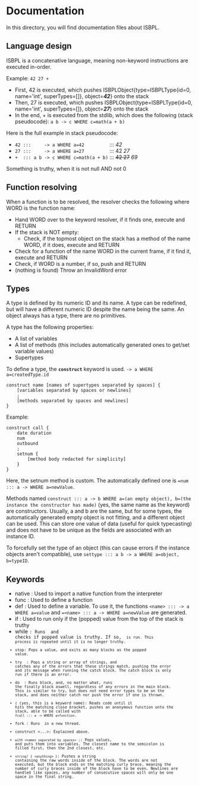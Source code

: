 # Documentation

In this directory, you will find documentation files about ISBPL.

## Language design

ISBPL is a concatenative language, meaning non-keyword instructions are executed in-order. 

Example: `42 27 +`
- First, 42 is executed, which pushes ISBPLObject{type=ISBPLType{id=0, name='int', superTypes=[]}, object=***__42__***} onto the stack
- Then, 27 is executed, which pushes ISBPLObject{type=ISBPLType{id=0, name='int', superTypes=[]}, object=***__27__***} onto the stack
- In the end, + is executed from the stdlib, which does the following (stack pseudocode): `a b -> c WHERE c=math(a + b)`

Here is the full example in stack pseudocode:
- `42 :::     -> a WHERE a=42         ` ::: *42*
- `27 :::     -> a WHERE a=27         ` ::: 42 *27*
- `+  ::: a b -> c WHERE c=math(a + b)` ::: ~~42 27~~ *69*

Something is truthy, when it is not null AND not 0

## Function resolving

When a function is to be resolved, the resolver checks the following where WORD is the function name:
- Hand WORD over to the keyword resolver, if it finds one, execute and RETURN
- If the stack is NOT empty:
  - Check, if the topmost object on the stack has a method of the name WORD, if it does, execute and RETURN
- Check for a function of the name WORD in the current frame, if it find it, execute and RETURN
- Check, if WORD is a number, if so, push and RETURN
- (nothing is found) Throw an InvalidWord error

## Types

A type is defined by its numeric ID and its name. A type can be redefined, but will have a different numeric ID
despite the name being the same. 
An object always has a type, there are no primitives.

A type has the following properties:
- A list of variables
- A list of methods (this includes automatically generated ones to get/set variable values)
- Supertypes

To define a type, the **`construct`** keyword is used. `-> a WHERE a=createdType.id`
```ìsbpl
construct name [names of supertypes separated by spaces] {
    [variables separated by spaces or newlines]
    ;
    [methods separated by spaces and newlines]
}
```

Example:
```isbpl
construct call {
    date duration
    num
    outbound
    ;
    setnum {
        [method body redacted for simplicity]
    }
}
```
Here, the setnum method is custom. The automatically defined one is `=num ::: a -> WHERE a=newValue`.

Methods named `construct ::: a -> b WHERE a=(an empty object), b=(the instance the constructor has made)` (yes, the same name as the keyword) are constructors. 
Usually, a and b are the same, but for some types, the automatically generated empty object is not fitting, and a different object can be used. 
This can store one value of data (useful for quick typecasting) and does not have to be unique as the fields are associated with an instance ID.

To forcefully set the type of an object (this can cause errors if the instance objects aren't compatible), use `settype ::: a b -> a WHERE a=object, b=typeID`.

## Keywords

- native <name>: Used to import a native function from the interpreter
- func <name> <block>: Used to define a function
- def <name>: Used to define a variable. To use it, the functions `<name> ::: -> a WHERE a=value` and `=<name> ::: a -> WHERE a=newValue` are generated.
- if <block>: Used to run <block> only if the (popped) value from the top of the stack is truthy
- while <condition block> <code block>: Runs <condition block> and checks if popped value is truthy. If so, <code block> is run. This process is repeated until it is no longer truthy.
- stop: Pops a value, and exits as many blocks as the popped value.
- try <block> <catch block>: Pops a string or array of strings, and catches any of the errors that these strings match, pushing the error and its message when running the catch block. The catch block is only run if there is an error.
- do <block> <finally block>: Runs block, and, no matter what, runs the finally block aswell, regardless of any errors in the main block. This is similar to try, but does not need error types to be on the stack, and does neither catch nor push the error if one is thrown.
- `{` (yes, this is a keyword name): Reads code until it hits the matching close bracket, pushes an anonymous function onto the stack, able to be called with `fcall ::: a -> WHERE a=function`.
- fork <block>: Runs <block> in a new thread.
- construct <...>: Explained above.
- `with <names separated by spaces> ;`: Pops values, and puts them into variables. The closest name to the semicolon is filled first, then the 2nd closest, etc.
- `string! { <anything> }`: Pushes a string containing the raw words inside of the block. The words are not executed, but the block ends on the matching curly brace, meaning the number of curly braces inside of the block have to be even. Newlines are handled like spaces, any number of consecutive spaces will only be one space in the final string.
